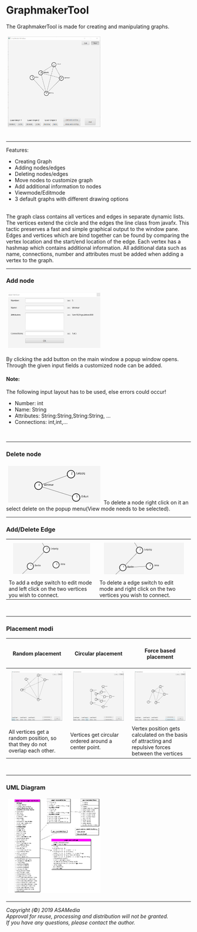 # GraphmakerTool
The GraphmakerTool is made for creating and manipulating graphs.
<div>
  <img src="/images/mainwindow1.PNG" alt="Screenshot" title="Screenshot-1" width="50%" style="margin:5px"/>
</div>
<br>
<hr>
Features:
<ul>
  <li>Creating Graph</li>
  <li>Adding nodes/edges</li>
  <li>Deleting nodes/edges</li>
  <li>Move nodes to customize graph</li>
  <li>Add additional information to nodes</li>
  <li>Viewmode/Editmode</li>
  <li>3 default graphs with different drawing options</li>
</ul>
<br>
The graph class contains all vertices and edges in separate dynamic lists. The vertices extend the circle and the edges the line class from javafx.
This tactic preserves a fast and simple graphical output to the window pane.
Edges and vertices which are bind together can be found by comparing the vertex location and the start/end location of the edge.
Each vertex has a hashmap which contains additional information.
All additional data such as name, connections, number and attributes must be added when adding a vertex to the graph.  
<hr>
<h3>Add node</h3>
<div>
  <img src="/images/addwindow.PNG" alt="Screenshot" title="Screenshot-2" width="50%" style="margin:5px"/>
  <p>By clicking the add button on the main window a popup window opens.<br> 
  Through the given input fields a customized node can be added.<p>
</div>
  <h4>Note:</h4> The following input layout has to be used, else errors could occur!<br>
  <ul>
  <li>Number: int</li>
  <li>Name: String</li>
  <li>Attributes: String:String,String:String, ...</li>
  <li>Connections: int,int,...</li>
</ul>
<br><hr>
<h3>Delete node</h3>
<img src="/images/deleteanimation.gif" alt="Screenshot" title="Screenshot-3" width="50%" style="margin:5px"/>
To delete a node right click on it an select delete on the popup menu(View mode needs to be selected).
<br><hr>
<h3>Add/Delete Edge</h3>
 <table style="width:100%">
  <tr>
    <th><img src="/images/addedgeanimation.gif" alt="Screenshot" title="Screenshot-4" width="90%" style="margin:5px"/></th>
    <th><img src="/images/deleteedgeanimation.gif" alt="Screenshot" title="Screenshot-5" width="90%" style="margin:5px"/></th>
  </tr>
  <tr>
    <td>To add a edge switch to edit mode and left click on the two vertices you wish to connect.</td>
    <td>To delete a edge switch to edit mode and right click on the two vertices you wish to connect.</td>
  </tr>
</table> 
<br><hr>
<h3>Placement modi</h3>
 <table style="width:100%">
 <tr>
    <th><h4>Random placement</h4></th>
    <th><h4>Circular placement</h4></th>
    <th><h4>Force based placement</h4></th>
  </tr>
  <tr>
    <th><img src="/images/randomplacement.PNG" alt="Screenshot" title="Screenshot-6" width="90%" style="margin:5px"/></th>
    <th><img src="/images/circularplacement.PNG" alt="Screenshot" title="Screenshot-7" width="90%" style="margin:5px"/></th>
    <th><img src="/images/forcebasedplacement.PNG" alt="Screenshot" title="Screenshot-8" width="90%" style="margin:5px"/></th>
  </tr>
  <tr>
    <td>All vertices get a random position, so that they do not overlap each other.</td>
    <td>Vertices get circular ordered around a center point.</td>
    <td>Vertex position gets calculated on the basis of attracting and repulsive forces between the vertices</td>
  </tr>
</table>
<br><hr>
<h3>UML Diagram</h3>
<img src="/images/uml.PNG" alt="Screenshot" title="Screenshot-9" width="50%" style="margin:5px"/>
<hr>

<i>
Copyright (&copy;) 2019 ASAMedia<br>
Approval for reuse, processing and distribution will not be granted.<br>
If you have any questions, please contact the author.</i>
